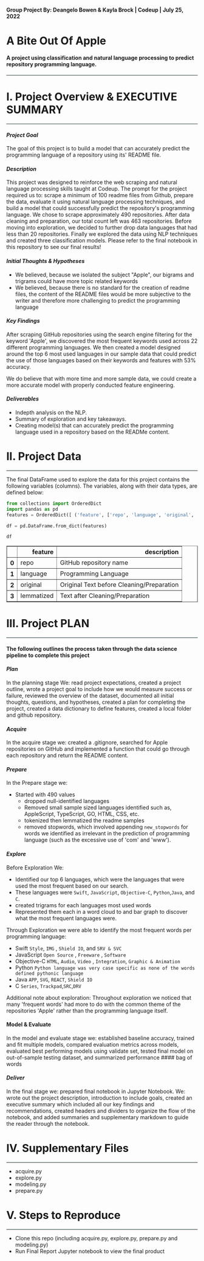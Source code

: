 #### Group Project By: Deangelo Bowen & Kayla Brock | Codeup | July 25, 2022

# A Bite Out Of Apple

#### A project using classification and natural language processing to predict repository programming language.

<hr style="border-top: 1px groove LightCyan ; margin-top: 1px; margin-bottom: 1px"></hr>

# I. Project Overview & EXECUTIVE SUMMARY

<hr style="border-top: 1px groove LightCyan ; margin-top: 1px; margin-bottom: 1px"></hr>

#### _Project Goal_

The goal of this project is to build a model that can accurately predict the programming language of a repository using its' README file.   

#### _Description_

This project was designed to reinforce the web scraping and natural language processing skills taught at Codeup. The prompt for the project required us to: scrape a minimum of 100 readme files from Github, prepare the data, evaluate it using natural language processing techniques, and build a model that could successfully predict the repository's programming language. We chose to scrape approximately 490 repositories. After data cleaning and preparation, our total count left was 463 repositories. Before moving into exploration, we decided to further drop data languages that had less than 20 repositories. Finally we explored the data using NLP techniques and created three classification models. Please refer to the final notebook in this repository to see our final results! 

#### _Initial Thoughts & Hypotheses_

- We believed, because we isolated the subject "Apple", our bigrams and trigrams could have more topic related keywords
- We believed, because there is no standard for the creation of readme files, the content of the README files would be more subjective to the writer and therefore more challenging to predict the programming language


#### _Key Findings_

After scraping GitHub repositories  using the search engine filtering for the keyword 'Apple', we discovered the most frequent keywords used across 22 different programming languages. We then created a model designed around the top 6 most used languages in our sample data that could predict the use of those languages based on their keywords and features with 53% accuracy. 

We do believe that with more time and more sample data, we could create a more accurate model with properly conducted feature engineering. 

#### _Deliverables_

- Indepth analysis on the NLP. 
- Summary of exploration and key takeaways. 
- Creating model(s) that can accurately predict the programming language used in a repository based on the READMe content.

# II. Project Data

<hr style="border-top: 1px groove LightCyan ; margin-top: 1px; margin-bottom: 1px"></hr>

The final DataFrame used to explore the data for this project contains the following variables (columns). The variables, along with their data types, are defined below: 


```python
from collections import OrderedDict
import pandas as pd
features = OrderedDict([ ('feature', ['repo', 'language', 'original', 'lemmatized']), ('description', ['GitHub repository name', 'Programming Language', 'Original Text before Cleaning/Preparation', 'Text after Cleaning/Preparation'])])                           

df = pd.DataFrame.from_dict(features)
```


```python
df
```




<div>
<style scoped>
    .dataframe tbody tr th:only-of-type {
        vertical-align: middle;
    }

    .dataframe tbody tr th {
        vertical-align: top;
    }

    .dataframe thead th {
        text-align: right;
    }
</style>
<table border="1" class="dataframe">
  <thead>
    <tr style="text-align: right;">
      <th></th>
      <th>feature</th>
      <th>description</th>
    </tr>
  </thead>
  <tbody>
    <tr>
      <th>0</th>
      <td>repo</td>
      <td>GitHub repository name</td>
    </tr>
    <tr>
      <th>1</th>
      <td>language</td>
      <td>Programming Language</td>
    </tr>
    <tr>
      <th>2</th>
      <td>original</td>
      <td>Original Text before Cleaning/Preparation</td>
    </tr>
    <tr>
      <th>3</th>
      <td>lemmatized</td>
      <td>Text after Cleaning/Preparation</td>
    </tr>
  </tbody>
</table>
</div>



# III. Project PLAN

<hr style="border-top: 1px groove LightCyan ; margin-top: 1px; margin-bottom: 1px"></hr>

#### The following outlines the process taken through the data science pipeline to complete this project

#### _Plan_

In the planning stage We: read project expectations, created a project outline, wrote a project goal to include how we would measure success or failure, reviewed the overview of the dataset, documented all initial thoughts, questions, and hypotheses, created a plan for completing the project, created a data dictionary to define features, created a local folder and github repository.

#### _Acquire_

In the acquire stage we: created a .gitignore, searched for Apple repositories on GitHub and implemented a function that could go through each repository and return the README content.

#### _Prepare_

In the Prepare stage we: 
- Started with 490 values
    - dropped null-identified languages
    - Removed small sample sized languages identified such as, AppleScript, TypeScript, GO, HTML, CSS, etc.
    - tokenized then lemmatized the readme samples
    - removed stopwords, which involved appending `new_stopwords` for words we identified as irrelevant in the prediction of programming language (such as the excessive use of 'com' and 'www').

#### _Explore_

Before Exploration We: 
- Identified our top 6 languages, which were the languages that were used the most frequent based on our search. 
- These languages were `Swift`, `JavaScript`, `Objective-C`, `Python`,`Java`, and `C`.
- created trigrams for each languages most used words
- Represented them each in a word cloud to and bar graph to discover what the most frequent languages were. 

Through Exploration we were able to identify the most frequent words per programming language: 
- Swift
`Style`, `IMG` , `Shield IO`, and `SRV & SVC`
- JavaScript
`Open Source` , `Freeware` , `Software`
- Objective-C
`HTML`, `Audio`, `Video` , `Integration`, `Graphic & Animation`
- Python
`Python language was very case specific as none of the words defined pythonic language`
- Java
`APP`, `SVG`, `REACT`, `Shield IO`
- C
`Series`, `Trackpad`,`SRC`,`DRV`

Additional note about exploration: Throughout exploration we noticed that many 'frequent words' had more to do with the common theme of the repositories 'Apple' rather than the programming language itself. 

#### Model & Evaluate 

In the model and evaluate stage we: established baseline accuracy, trained and fit multiple models, compared evaluation metrics across models, evaluated best performing models using validate set, tested final model on out-of-sample testing dataset, and summarized performance #### bag of words 

#### _Deliver_

In the final stage we: prepared final notebook in Jupyter Notebook. We: wrote out the project description, introduction to include goals, created an executive summary which included all our key findings and recommendations, created headers and dividers to organize the flow of the notebook, and added summaries and supplementary markdown to guide the reader through the notebook.

# IV. Supplementary Files 

<hr style="border-top: 1px groove LightCyan ; margin-top: 1px; margin-bottom: 1px"></hr>

- acquire.py 
- explore.py 
- modeling.py 
- prepare.py 

# V. Steps to Reproduce

<hr style="border-top: 1px groove LightCyan ; margin-top: 1px; margin-bottom: 1px"></hr>

- Clone this repo (including acquire.py, explore.py, prepare.py and modeling.py)
- Run Final Report Jupyter notebook to view the final product
